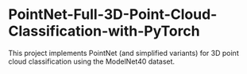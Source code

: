 # PointNet-Full-3D-Point-Cloud-Classification-with-PyTorch
This project implements PointNet (and simplified variants) for 3D point cloud classification using the ModelNet40 dataset.   
